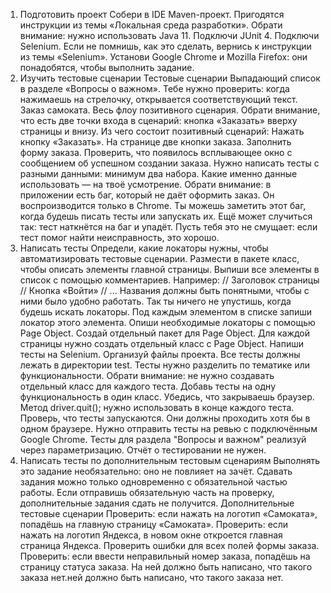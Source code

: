 1. Подготовить проект
   Собери в IDE Maven-проект. Пригодятся инструкции из темы «Локальная среда разработки». Обрати внимание: нужно использовать Java 11.
   Подключи JUnit 4.
   Подключи Selenium. Если не помнишь, как это сделать, вернись к инструкции из темы «Selenium».
   Установи Google Chrome и Mozilla Firefox: они понадобятся, чтобы выполнить задание.
2. Изучить тестовые сценарии
   Тестовые сценарии
   Выпадающий список в разделе «Вопросы о важном». Тебе нужно проверить: когда нажимаешь на стрелочку, открывается соответствующий текст.
   Заказ самоката. Весь флоу позитивного сценария. Обрати внимание, что есть две точки входа в сценарий: кнопка «Заказать» вверху страницы и внизу.
   Из чего состоит позитивный сценарий:
   Нажать кнопку «Заказать». На странице две кнопки заказа.
   Заполнить форму заказа.
   Проверить, что появилось всплывающее окно с сообщением об успешном создании заказа.
   Нужно написать тесты с разными данными: минимум два набора. Какие именно данные использовать — на твоё усмотрение.
   Обрати внимание: в приложении есть баг, который не даёт оформить заказ. Он воспроизводится только в Chrome.
   Ты можешь заметить этот баг, когда будешь писать тесты или запускать их. Ещё может случиться так: тест наткнётся на баг и упадёт. Пусть тебя это не смущает: если тест помог найти неисправность, это хорошо.
3. Написать тесты
   Определи, какие локаторы нужны, чтобы автоматизировать тестовые сценарии. Размести в пакете класс, чтобы описать элементы главной страницы. Выпиши все элементы в список с помощью комментариев. Например:
   // Заголовок страницы
   // Кнопка «Войти»
   // ...
   Названия должны быть понятными, чтобы с ними было удобно работать. Так ты ничего не упустишь, когда будешь искать локаторы.
   Под каждым элементом в списке запиши локатор этого элемента.
   Опиши необходимые локаторы с помощью Page Object.
   Создай отдельный пакет для Page Object.
   Для каждой страницы нужно создать отдельный класс с Page Object.
   Напиши тесты на Selenium.
   Организуй файлы проекта. Все тесты должны лежать в директории test. Тесты нужно разделить по тематике или функциональности. Обрати внимание: не нужно создавать отдельный класс для каждого теста. Добавь тесты на одну функциональность в один класс.
   Убедись, что закрываешь браузер. Метод driver.quit(); нужно использовать в конце каждого теста.
   Проверь, что тесты запускаются. Они должны проходить хотя бы в одном браузере. Нужно отправить тесты на ревью с подключённым Google Chrome.
   Тесты для раздела "Вопросы и важном" реализуй через параметризацию.
   Отчёт о тестировании не нужен.
4. Написать тесты по дополнительным тестовым сценариям
   Выполнять это задание необязательно: оно не повлияет на зачёт.
   Сдавать задания можно только одновременно с обязательной частью работы. Если отправишь обязательную часть на проверку, дополнительные задания сдать не получится.
   Дополнительные тестовые сценарии
   Проверить: если нажать на логотип «Самоката», попадёшь на главную страницу «Самоката».
   Проверить: если нажать на логотип Яндекса, в новом окне откроется главная страница Яндекса.
   Проверить ошибки для всех полей формы заказа.
   Проверить: если ввести неправильный номер заказа, попадёшь на страницу статуса заказа. На ней должно быть написано, что такого заказа нет.ней должно быть написано, что такого заказа нет.